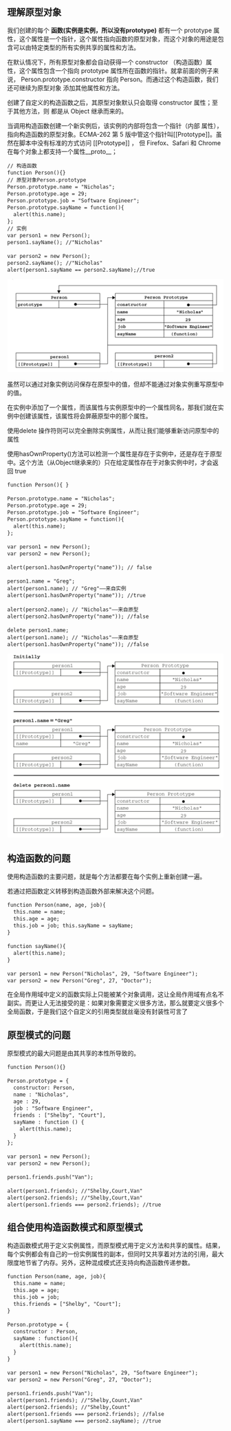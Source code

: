 ## 理解原型对象
我们创建的每个 **函数(实例是实例，所以没有prototype)** 都有一个 prototype 属性，这个属性是一个指针，这个属性指向函数的原型对象，而这个对象的用途是包含可以由特定类型的所有实例共享的属性和方法。

在默认情况下，所有原型对象都会自动获得一个 constructor （构造函数）属性，这个属性包含一个指向 prototype 属性所在函数的指针。就拿前面的例子来说， Person.prototype.constructor 指向 Person。而通过这个构造函数，我们还可继续为原型对象 添加其他属性和方法。

创建了自定义的构造函数之后，其原型对象默认只会取得 constructor 属性；至于其他方法，则 都是从 Object 继承而来的。

当调用构造函数创建一个新实例后，该实例的内部将包含一个指针（内部 属性），指向构造函数的原型对象。ECMA-262 第 5 版中管这个指针叫[[Prototype]]。虽然在脚本中没有标准的方式访问 [[Prototype]] ， 但 Firefox、Safari 和 Chrome 在每个对象上都支持一个属性__proto__；
```
// 构造函数
function Person(){}
// 原型对象Person.prototype
Person.prototype.name = "Nicholas"; 
Person.prototype.age = 29; 
Person.prototype.job = "Software Engineer"; 
Person.prototype.sayName = function(){ 
  alert(this.name);
};
// 实例
var person1 = new Person(); 
person1.sayName(); //"Nicholas"

var person2 = new Person();
person2.sayName(); //"Nicholas" 
alert(person1.sayName == person2.sayName);//true
```
![](https://github.com/wangyuanfen/study-notes/blob/master/image/WechatIMG117.jpeg?raw=true)

虽然可以通过对象实例访问保存在原型中的值，但却不能通过对象实例重写原型中的值。

在实例中添加了一个属性，而该属性与实例原型中的一个属性同名，那我们就在实例中创建该属性，该属性将会屏蔽原型中的那个属性。

使用delete 操作符则可以完全删除实例属性，从而让我们能够重新访问原型中的属性

使用hasOwnProperty()方法可以检测一个属性是存在于实例中，还是存在于原型中。这个方法（从Object继承来的）只在给定属性存在于对象实例中时，才会返回 true
```
function Person(){ }

Person.prototype.name = "Nicholas"; 
Person.prototype.age = 29; 
Person.prototype.job = "Software Engineer"; 
Person.prototype.sayName = function(){ 
  alert(this.name); 
};

var person1 = new Person();
var person2 = new Person();

alert(person1.hasOwnProperty("name")); // false

person1.name = "Greg"; 
alert(person1.name); // "Greg"——来自实例 
alert(person1.hasOwnProperty("name")); //true

alert(person2.name); // "Nicholas"——来自原型
alert(person2.hasOwnProperty("name")); //false

delete person1.name;
alert(person1.name); // "Nicholas"——来自原型
alert(person1.hasOwnProperty("name")); //false
```
![](https://github.com/wangyuanfen/study-notes/blob/master/image/WechatIMG118.png?raw=true)
## 构造函数的问题
使用构造函数的主要问题，就是每个方法都要在每个实例上重新创建一遍。

若通过把函数定义转移到构造函数外部来解决这个问题。
```
function Person(name, age, job){ 
  this.name = name; 
  this.age = age; 
  this.job = job; this.sayName = sayName; 
}

function sayName(){ 
  alert(this.name); 
}

var person1 = new Person("Nicholas", 29, "Software Engineer"); 
var person2 = new Person("Greg", 27, "Doctor");
```
在全局作用域中定义的函数实际上只能被某个对象调用，这让全局作用域有点名不副实。而更让人无法接受的是：如果对象需要定义很多方法，那么就要定义很多个全局函数，于是我们这个自定义的引用类型就丝毫没有封装性可言了
## 原型模式的问题
原型模式的最大问题是由其共享的本性所导致的。
```
function Person(){}

Person.prototype = {
  constructor: Person, 
  name : "Nicholas", 
  age : 29, 
  job : "Software Engineer", 
  friends : ["Shelby", "Court"], 
  sayName : function () { 
    alert(this.name); 
  }
};

var person1 = new Person(); 
var person2 = new Person();

person1.friends.push("Van");

alert(person1.friends); //"Shelby,Court,Van" 
alert(person2.friends); //"Shelby,Court,Van" 
alert(person1.friends === person2.friends); //true
```
## 组合使用构造函数模式和原型模式

构造函数模式用于定义实例属性，而原型模式用于定义方法和共享的属性。结果，每个实例都会有自己的一份实例属性的副本，但同时又共享着对方法的引用，最大限度地节省了内存。另外，这种混成模式还支持向构造函数传递参数。
```
function Person(name, age, job){ 
  this.name = name; 
  this.age = age; 
  this.job = job; 
  this.friends = ["Shelby", "Court"]; 
}

Person.prototype = { 
  constructor : Person, 
  sayName : function(){ 
    alert(this.name); 
  } 
}

var person1 = new Person("Nicholas", 29, "Software Engineer"); 
var person2 = new Person("Greg", 27, "Doctor");

person1.friends.push("Van"); 
alert(person1.friends); //"Shelby,Count,Van" 
alert(person2.friends); //"Shelby,Count" 
alert(person1.friends === person2.friends); //false
alert(person1.sayName === person2.sayName); //true
```
